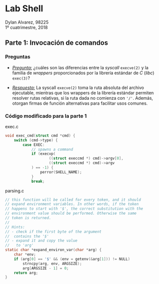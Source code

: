 # Lab Shell

Dylan Alvarez, 98225    
1º cuatrimestre, 2018

## Parte 1: Invocación de comandos

### Preguntas

- _<u>Pregunta:</u>_ ¿cuáles son las diferencias entre la *syscall* `execve(2)` y la familia de *wrappers* proporcionados por la librería estándar de *C* (*libc*) `exec(3)`?

- _<u>Respuesta:</u>_ La syscall `execve(2)` toma la ruta absoluta del archivo ejecutable, mientras que los wrappers de la librería estándar permiten resolver rutas relativas, si la ruta dada no comienza con `'/'`. Además, otorgan firmas de función alternativas para facilitar usos comunes.

### Código modificado para la parte 1

exec.c

```c
void exec_cmd(struct cmd *cmd) {
    switch (cmd->type) {
        case EXEC:
            // spawns a command
            if (execvp(
                    ((struct execcmd *) cmd)->argv[0],
                    ((struct execcmd *) cmd)->argv
            ) == -1) {
                perror(SHELL_NAME);
            }
            break;
```

parsing.c

```c
// this function will be called for every token, and it should
// expand environment variables. In other words, if the token
// happens to start with '$', the correct substitution with the
// environment value should be performed. Otherwise the same
// token is returned.
//
// Hints:
// - check if the first byte of the argument
// 	contains the '$'
// - expand it and copy the value
// 	 to 'arg' 
static char *expand_environ_var(char *arg) {
    char *env;
    if (arg[0] == '$' && (env = getenv(&arg[1])) != NULL)
        strncpy(arg, env, ARGSIZE);
        arg[ARGSIZE - 1] = 0;
    return arg;
}
```
